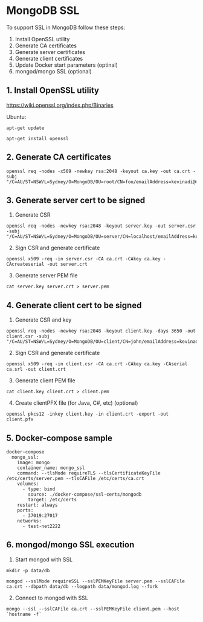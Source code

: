 # MongoDB SSL
To support SSL in MongoDB follow these steps:

1. Install OpenSSL utility
2. Generate CA certificates
3. Generate server certificates
4. Generate client certificates
5. Update Docker start parameters (optinal)
6. mongod/mongo SSL (optional)


## 1. Install OpenSSL utility
https://wiki.openssl.org/index.php/Binaries

Ubuntu: 

```
apt-get update
```

```
apt-get install openssl
```

## 2. Generate CA certificates
```
openssl req -nodes -x509 -newkey rsa:2048 -keyout ca.key -out ca.crt -subj "/C=AU/ST=NSW/L=Sydney/O=MongoDB/OU=root/CN=foo/emailAddress=kevinadi@mongodb.com"
```


## 3. Generate server cert to be signed
1. Generate CSR

```
openssl req -nodes -newkey rsa:2048 -keyout server.key -out server.csr -subj "/C=AU/ST=NSW/L=Sydney/O=MongoDB/OU=server/CN=localhost/emailAddress=kevinadi@mongodb.com"
```

2. Sign CSR and generate certificate

```
openssl x509 -req -in server.csr -CA ca.crt -CAkey ca.key -CAcreateserial -out server.crt
```

3. Generate server PEM file

```
cat server.key server.crt > server.pem
```


## 4. Generate client cert to be signed
1. Generate CSR and key

```
openssl req -nodes -newkey rsa:2048 -keyout client.key -days 3650 -out client.csr -subj "/C=AU/ST=NSW/L=Sydney/O=MongoDB/OU=client/CN=john/emailAddress=kevinadi@mongodb.com"
```

2. Sign CSR and generate certificate

```
openssl x509 -req -in client.csr -CA ca.crt -CAkey ca.key -CAserial ca.srl -out client.crt
```

3. Generate client PEM file

```
cat client.key client.crt > client.pem
```

4. Create clientPFX file (for Java, C#, etc) (optional)

```
openssl pkcs12 -inkey client.key -in client.crt -export -out client.pfx
```


## 5. Docker-compose sample

```
docker-compose
  mongo_ssl:
    image: mongo
    container_name: mongo_ssl
    command: --tlsMode requireTLS --tlsCertificateKeyFile /etc/certs/server.pem --tlsCAFile /etc/certs/ca.crt
    volumes:
      - type: bind
        source: ./docker-compose/ssl-certs/mongodb
        target: /etc/certs
    restart: always
    ports:
      - 37019:27017
    networks:
      - test-net2222

```
## 6. mongod/mongo SSL execution

1. Start mongod with SSL

```
mkdir -p data/db
```

```
mongod --sslMode requireSSL --sslPEMKeyFile server.pem --sslCAFile ca.crt --dbpath data/db --logpath data/mongod.log --fork
```

2. Connect to mongod with SSL

```
mongo --ssl --sslCAFile ca.crt --sslPEMKeyFile client.pem --host `hostname -f`
```